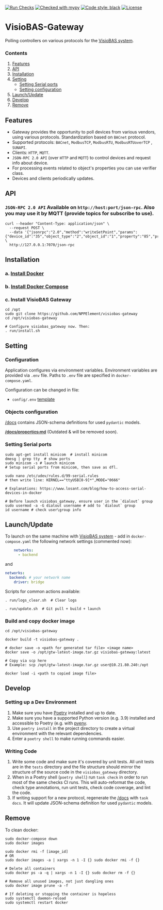 [![Run Checks](https://github.com/NPPElement/visiobas-gateway/actions/workflows/checks.yml/badge.svg)](/actions/workflows/checks.yml)
[![Checked with mypy](http://www.mypy-lang.org/static/mypy_badge.svg)](http://mypy-lang.org/)
[![Code style: black](https://img.shields.io/badge/code%20style-black-000000.svg)](https://github.com/ambv/black)
[![License](https://img.shields.io/github/license/NPPElement/visiobas-gateway)](/LICENSE)

# VisioBAS-Gateway

Polling controllers on various protocols for
the [VisioBAS system](https://github.com/NPPElement/visiobas-broker).

### Contents

1. [Features](#Features)
2. [API](#API)
3. [Installation](#Installation)
4. [Setting](#Setting)
    - [Setting Serial ports](#Setting-Serial-ports)
    - [Setting configuration](#Setting-configuration)
5. [Launch/Update](#LaunchUpdate)
6. [Develop](#Develop)
7. [Remove](#Remove)

## Features

- Gateway provides the opportunity to poll devices from various vendors, using various
  protocols. Standardization based on `BACnet` protocol.
- Supported protocols: `BACnet`, `ModbusTCP`, `ModbusRTU`, `ModbusRTUoverTCP`
  , `SUNAPI`.
- Clients: `HTTP`, `MQTT`.
- `JSON-RPC 2.0 API` (over `HTTP` and `MQTT`) to control devices and request info about
  device.
- For processing events related to object's properties you can use verifier class.
- Devices and clients periodically updates.

## API

### `JSON-RPC 2.0 API` Available on `http://host:port/json-rpc`. Also you may use it by MQTT (provide topics for subscribe to use).

```shell
curl --header "Content-Type: application/json" \
  --request POST \
  --data '{"jsonrpc":"2.0","method":"writeSetPoint","params":{"device_id":"35","object_type":"2","object_id":"1","property":"85","priority":"10","index":"-1","tag":"9","value":"40"},"id":""}' \
  http://127.0.0.1:7070/json-rpc
```

## Installation

### a. [Install Docker](https://docs.docker.com/engine/install/)

### b. [Install Docker Compose](https://docs.docker.com/compose/install/)

### c. Install VisioBAS Gateway

```shell
cd /opt
sudo git clone https://github.com/NPPElement/visiobas-gateway
cd /opt/visiobas-gateway

# Configure visiobas_gateway now. Then:
. run/install.sh
```

## Setting

### Configuration

Application configures via environment variables. Environment variables are provided
via `.env` file. Paths to `.env` file are specified in `docker-compose.yaml`.

Configuration can be changed in file:

- `config/.env` [template](/config/template.env)


### Objects configuration

[/docs](/docs) contains JSON-schema definitions for used `pydantic` models. 

[~~/docs/properties.md~~](/docs/properties.md) (Outdated & will be removed soon).

### Setting Serial ports

```shell
sudo apt-get install minicom  # install minicom
dmesg | grep tty  # show ports
sudo minicom -s # launch minicom
# Setup serial ports from minicom, then save as dfl.

sudo nano /etc/udev/rules.d/99-serial.rules
# then write line: KERNEL=="ttyUSB[0-9]*",MODE="0666"

# Explanations: https://www.losant.com/blog/how-to-access-serial-devices-in-docker

# Before launch visiobas_gateway, ensure user in the `dialout` group
sudo usermod -a -G dialout username # add to `dialout` group
id username # check user\group info
```

## Launch/Update

To launch on the same machine
with [VisioBAS system](https://github.com/NPPElement/visiobas-broker) - add
in `docker-compose.yaml` the following network settings (commented now):

```yml
    networks:
      - backend
```

and

```yml
networks:
  backend: # your network name
    driver: bridge
```

Scripts for common actions available:

```shell
. run/logs_clear.sh  # Clear logs

. run/update.sh  # Git pull + build + launch
```

### Build and copy docker image
```shell
cd /opt/visiobas-gateway

docker build -t visiobas-gateway .

# docker save -o <path for generated tar file> <image name>
docker save -o /opt/gtw-latest-image.tar.gz visiobas-gateway:latest

# Copy via scp here
# Example: scp /opt/gtw-latest-image.tar.gz user@10.21.80.240:/opt

docker load -i <path to copied image file>
```

## Develop

### Setting up a Dev Environment

1. Make sure you have [Poetry](https://python-poetry.org/) installed and up to date.
2. Make sure you have a supported Python version (e.g. 3.9) installed and accessible to
   Poetry (e.g. with [pyenv](https://github.com/pyenv/pyenv).
3. Use `poetry install` in the project directory to create a virtual environment with the
   relevant dependencies.
4. Enter a `poetry shell` to make running commands easier.

### Writing Code

1. Write some code and make sure it's covered by unit tests. All unit tests are in
   the `tests` directory and the file structure should mirror the structure of the source
   code in the `visiobas_gateway` directory.
2. When in a Poetry shell (`poetry shell`) run `task check` in order to run most of the same
   checks CI runs. This will auto-reformat the code, check type annotations, run unit tests,
   check code coverage, and lint the code.
3. If writing support for a new protocol, regenerate the [/docs](/docs) with `task docs`. It
   will update JSON-schema definition for used `pydantic` models.

## Remove

To clean docker:

```shell
sudo docker-compose down 
sudo docker images

sudo docker rmi -f [image_id]
# OR
sudo docker images -a | xargs -n 1 -I {} sudo docker rmi -f {}
```

```shell
# Delete all containers
sudo docker ps -a -q | xargs -n 1 -I {} sudo docker rm -f {}

# Remove all unused images, not just dangling ones
sudo docker image prune -a -f

# If deleting or stopping the container is hopeless
sudo systemctl daemon-reload
sudo systemctl restart docker
```

